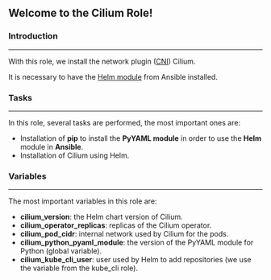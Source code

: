 ## Welcome to the Cilium Role!

### Introduction

------

With this role, we install the network plugin ([CNI](https://kubernetes.io/docs/concepts/extend-kubernetes/compute-storage-net/network-plugins/)) Cilium.

It is necessary to have the [Helm module](https://docs.ansible.com/ansible/latest/collections/kubernetes/core/helm_module.html) from Ansible installed.

### Tasks

------

In this role, several tasks are performed, the most important ones are:

- Installation of **pip** to install the **PyYAML module** in order to use the **Helm** module in **Ansible**.
- Installation of Cilium using Helm.

### Variables

------

The most important variables in this role are:

- **cilium_version**: the Helm chart version of Cilium.
- **cilium_operator_replicas**: replicas of the Cilium operator.
- **cilium_pod_cidr**: internal network used by Cilium for the pods.
- **cilium_python_pyaml_module**: the version of the PyYAML module for Python (global variable).
- **cilium_kube_cli_user**: user used by Helm to add repositories (we use the variable from the kube_cli role).
